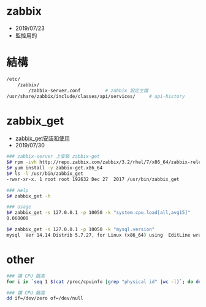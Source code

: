 # zabbix

- 2019/07/23
- 監控用的


# 結構

```bash
/etc/
    /zabbix/
        /zabbix-server.conf         # zabbix 設定主檔
/usr/share/zabbix/include/classes/api/services/     # api-history
```


# zabbix_get

- [zabbix_get安装和使用](https://blog.csdn.net/u012062455/article/details/81777079)
- 2019/07/30

```bash
### zabbix-server 上安裝 zabbix-get
$# rpm -ivh http://repo.zabbix.com/zabbix/3.2/rhel/7/x86_64/zabbix-release-3.2-1.el7.noarch.rpm
$# yum install -y zabbix-get.x86_64
$# ls -l /usr/bin/zabbix_get
-rwxr-xr-x. 1 root root 192632 Dec 27  2017 /usr/bin/zabbix_get

### Help
$# zabbix_get -h

### Usage
$# zabbix_get -s 127.0.0.1 -p 10050 -k "system.cpu.load[all,avg15]"
0.060000

$# zabbix_get -s 127.0.0.1 -p 10050 -k "mysql.version"
mysql  Ver 14.14 Distrib 5.7.27, for Linux (x86_64) using  EditLine wrapper
```


# other

```bash
### 讓 CPU 飆高
for i in `seq 1 $(cat /proc/cpuinfo |grep "physical id" |wc -l)`; do dd if=/dev/zero of=/dev/null & done

### 讓 CPU 飆高
dd if=/dev/zero of=/dev/null

```